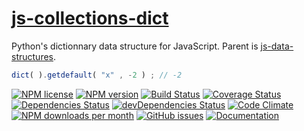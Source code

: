 [js-collections-dict](http://aureooms.github.io/js-collections-dict)
==

Python's dictionnary data structure for JavaScript. Parent is
[js-data-structures](https://github.com/aureooms/js-data-structures).

```js
dict( ).getdefault( "x" , -2 ) ; // -2
```

[![NPM license](http://img.shields.io/npm/l/aureooms-js-collections-dict.svg?style=flat)](https://raw.githubusercontent.com/aureooms/js-collections-dict/master/LICENSE)
[![NPM version](http://img.shields.io/npm/v/aureooms-js-collections-dict.svg?style=flat)](https://www.npmjs.org/package/aureooms-js-collections-dict)
[![Build Status](http://img.shields.io/travis/aureooms/js-collections-dict.svg?style=flat)](https://travis-ci.org/aureooms/js-collections-dict)
[![Coverage Status](http://img.shields.io/coveralls/aureooms/js-collections-dict.svg?style=flat)](https://coveralls.io/r/aureooms/js-collections-dict)
[![Dependencies Status](http://img.shields.io/david/aureooms/js-collections-dict.svg?style=flat)](https://david-dm.org/aureooms/js-collections-dict#info=dependencies)
[![devDependencies Status](http://img.shields.io/david/dev/aureooms/js-collections-dict.svg?style=flat)](https://david-dm.org/aureooms/js-collections-dict#info=devDependencies)
[![Code Climate](http://img.shields.io/codeclimate/github/aureooms/js-collections-dict.svg?style=flat)](https://codeclimate.com/github/aureooms/js-collections-dict)
[![NPM downloads per month](http://img.shields.io/npm/dm/aureooms-js-collections-dict.svg?style=flat)](https://www.npmjs.org/package/aureooms-js-collections-dict)
[![GitHub issues](http://img.shields.io/github/issues/aureooms/js-collections-dict.svg?style=flat)](https://github.com/aureooms/js-collections-dict/issues)
[![Documentation](https://aureooms.github.io/js-collections-dict/badge.svg)](https://aureooms.github.io/js-collections-dict/source.html)
